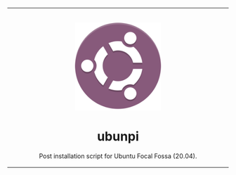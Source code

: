 <table>
  <tr>
    <td width="9999px" align="center">
      <p>
        <br>
        <img height="200" src="assets/logo.svg" alt="logo">
      </p>
      <h1>ubunpi</h1>
      <p>Post installation script for Ubuntu Focal Fossa (20.04).</p>
    </td>
  </tr>
</table>
